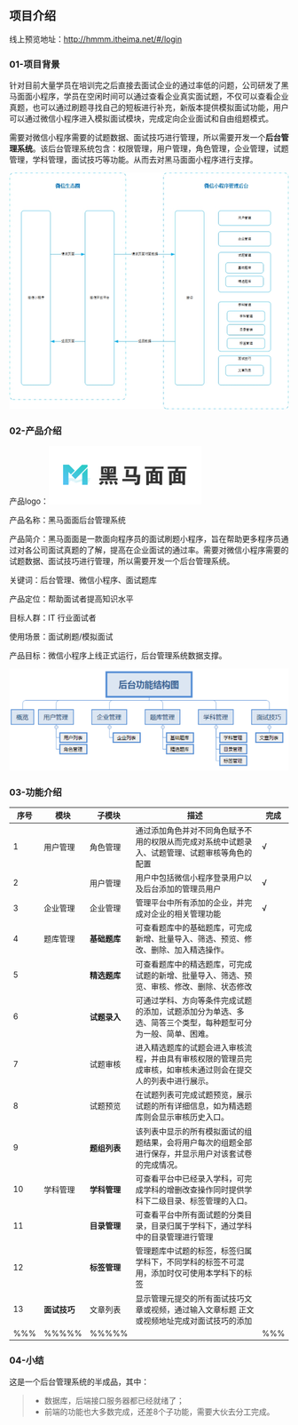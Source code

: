 ## 项目介绍

线上预览地址：http://hmmm.itheima.net/#/login

### 01-项目背景

​	针对目前大量学员在培训完之后直接去面试企业的通过率低的问题，公司研发了黑马面面小程序，学员在空闲时间可以通过查看企业真实面试题，不仅可以查看企业真题，也可以通过刷题寻找自己的短板进行补充，新版本提供模拟面试功能，用户可以通过微信小程序进入模拟面试模块，完成定向企业面试和自由组题模式。

​	需要对微信小程序需要的试题数据、面试技巧进行管理，所以需要开发一个**后台管理系统**。该后台管理系统包含：权限管理，用户管理，角色管理，企业管理，试题管理，学科管理，面试技巧等功能。从而去对黑马面面小程序进行支撑。

![img](docs/media/wps1.jpg)

### 02-产品介绍

产品logo：![1588929057887](docs/media/1588929057887.png)

产品名称：黑马面面后台管理系统

产品简介：黑马面面是一款面向程序员的面试刷题小程序，旨在帮助更多程序员通过对各公司面试真题的了解，提高在企业面试的通过率。需要对微信小程序需要的试题数据、面试技巧进行管理，所以需要开发一个后台管理系统。

关键词：后台管理、微信小程序、面试题库

产品定位：帮助面试者提高知识水平

目标人群：IT 行业面试者

使用场景：面试刷题/模拟面试

产品目标：微信小程序上线正式运行，后台管理系统数据支撑。

![1589192095788](docs/media/1589192095788.png)



### 03-功能介绍

| 序号 | 模块         | 子模块       | 描述                                                         | 完成 |
| ---- | ------------ | ------------ | ------------------------------------------------------------ | ---- |
| 1    | 用户管理     | 角色管理     | 通过添加角色并对不同角色赋予不用的权限从而完成对系统中试题录入、试题管理、试题审核等角色的配置 | √    |
| 2    |              | 用户管理     | 用户中包括微信小程序登录用户以及后台添加的管理员用户         | √    |
| 3    | 企业管理     | 企业管理     | 管理平台中所有添加的企业，并完成对企业的相关管理功能         | √    |
| 4    | 题库管理     | **基础题库** | 可查看题库中的基础题库，可完成新增、批量导入、筛选、预览、修改、删除、加入精选操作。 |      |
| 5    |              | **精选题库** | 可查看题库中的精选题库，可完成试题的新增、批量导入、筛选、预览、审核、修改、删除、状态修改 |      |
| 6    |              | **试题录入** | 可通过学科、方向等条件完成试题的添加，试题添加分为单选、多选、简答三个类型，每种题型可分为一般、简单、困难。 |      |
| 7    |              | 试题审核     | 进入精选题库的试题会进入审核流程，并由具有审核权限的管理员完成审核，如审核未通过则会在提交人的列表中进行展示。 |      |
| 8    |              | 试题预览     | 在试题列表可完成试题预览，展示试题的所有详细信息，如为精选题库则会显示审核历史入口。 |      |
| 9    |              | **题组列表** | 该列表中显示的所有模拟面试的组题结果，会将用户每次的组题全部进行保存，并显示用户对该套试卷的完成情况。 |      |
| 10   | 学科管理     | **学科管理** | 可查看平台中已经录入学科，可完成学科的增删改查操作同时提供学科下二级目录、标签管理的入口。 |      |
| 11   |              | **目录管理** | 可查看平台中所有面试题的分类目录，目录归属于学科下，通过学科中的目录管理进行管理 |      |
| 12   |              | **标签管理** | 管理题库中试题的标签，标签归属学科下，不同学科的标签不可混用，添加时仅可使用本学科下的标签 |      |
| 13   | **面试技巧** | 文章列表     | 显示管理元提交的所有面试技巧文章或视频，通过输入文章标题 正文或视频地址完成对面试技巧的添加 |      |
| %%%  | %%%%%        | %%%%%        |                                                              | %%%  |





### 04-小结

这是一个后台管理系统的半成品，其中：

> - 数据库，后端接口服务器都已经就绪了；
>- 前端的功能也大多数完成，还差8个子功能，需要大伙去分工完成。